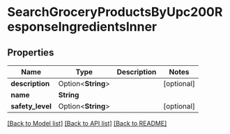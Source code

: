 # SearchGroceryProductsByUpc200ResponseIngredientsInner

## Properties

Name | Type | Description | Notes
------------ | ------------- | ------------- | -------------
**description** | Option<**String**> |  | [optional]
**name** | **String** |  | 
**safety_level** | Option<**String**> |  | [optional]

[[Back to Model list]](../README.md#documentation-for-models) [[Back to API list]](../README.md#documentation-for-api-endpoints) [[Back to README]](../README.md)



